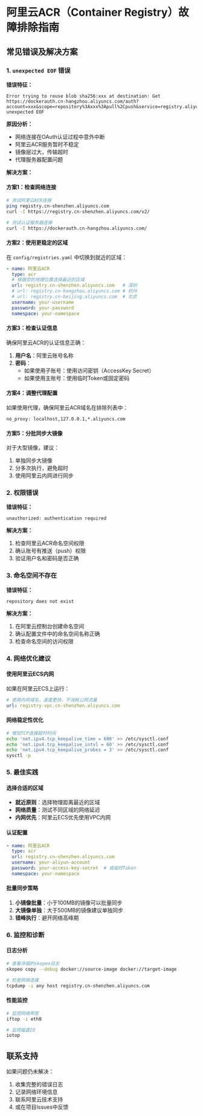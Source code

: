 # 阿里云ACR（Container Registry）故障排除指南

## 常见错误及解决方案

### 1. `unexpected EOF` 错误

**错误特征：**
```
Error trying to reuse blob sha256:xxx at destination: Get https://dockerauth.cn-hangzhou.aliyuncs.com/auth?account=xxx&scope=repository%3Axxx%3Apull%2Cpush&service=registry.aliyuncs.com%3Axxx: unexpected EOF
```

**原因分析：**
- 网络连接在OAuth认证过程中意外中断
- 阿里云ACR服务暂时不稳定
- 镜像层过大，传输超时
- 代理服务器配置问题

**解决方案：**

#### 方案1：检查网络连接
```bash
# 测试阿里云ACR连接
ping registry.cn-shenzhen.aliyuncs.com
curl -I https://registry.cn-shenzhen.aliyuncs.com/v2/

# 测试认证服务器连接
curl -I https://dockerauth.cn-hangzhou.aliyuncs.com/
```

#### 方案2：使用更稳定的区域
在 `config/registries.yaml` 中切换到就近的区域：
```yaml
- name: 阿里云ACR
  type: acr
  # 根据您的地理位置选择最近的区域
  url: registry.cn-shenzhen.aliyuncs.com   # 深圳
  # url: registry.cn-hangzhou.aliyuncs.com # 杭州  
  # url: registry.cn-beijing.aliyuncs.com  # 北京
  username: your-username
  password: your-password
  namespace: your-namespace
```

#### 方案3：检查认证信息
确保阿里云ACR的认证信息正确：
1. **用户名**：阿里云账号名称
2. **密码**：
   - 如果使用子账号：使用访问密钥（AccessKey Secret）
   - 如果使用主账号：使用临时Token或固定密码

#### 方案4：调整代理配置
如果使用代理，确保阿里云ACR域名在排除列表中：
```
no_proxy: localhost,127.0.0.1,*.aliyuncs.com
```

#### 方案5：分批同步大镜像
对于大型镜像，建议：
1. 单独同步大镜像
2. 分多次执行，避免超时
3. 使用阿里云内网进行同步

### 2. 权限错误

**错误特征：**
```
unauthorized: authentication required
```

**解决方案：**
1. 检查阿里云ACR命名空间权限
2. 确认账号有推送（push）权限
3. 验证用户名和密码是否正确

### 3. 命名空间不存在

**错误特征：**
```
repository does not exist
```

**解决方案：**
1. 在阿里云控制台创建命名空间
2. 确认配置文件中的命名空间名称正确
3. 检查命名空间的访问权限

### 4. 网络优化建议

#### 使用阿里云ECS内网
如果在阿里云ECS上运行：
```yaml
# 使用内网域名，速度更快，不消耗公网流量
url: registry-vpc.cn-shenzhen.aliyuncs.com
```

#### 网络稳定性优化
```bash
# 增加TCP连接超时时间
echo 'net.ipv4.tcp_keepalive_time = 600' >> /etc/sysctl.conf
echo 'net.ipv4.tcp_keepalive_intvl = 60' >> /etc/sysctl.conf
echo 'net.ipv4.tcp_keepalive_probes = 3' >> /etc/sysctl.conf
sysctl -p
```

### 5. 最佳实践

#### 选择合适的区域
- **就近原则**：选择物理距离最近的区域
- **网络质量**：测试不同区域的网络延迟
- **内网优先**：阿里云ECS优先使用VPC内网

#### 认证配置
```yaml
- name: 阿里云ACR
  type: acr
  url: registry.cn-shenzhen.aliyuncs.com
  username: your-aliyun-account
  password: your-access-key-secret  # 或临时Token
  namespace: your-namespace
```

#### 批量同步策略
1. **小镜像批量**：小于100MB的镜像可以批量同步
2. **大镜像单独**：大于500MB的镜像建议单独同步
3. **错峰执行**：避开网络高峰期

### 6. 监控和诊断

#### 日志分析
```bash
# 查看详细的skopeo日志
skopeo copy --debug docker://source-image docker://target-image

# 检查网络连接
tcpdump -i any host registry.cn-shenzhen.aliyuncs.com
```

#### 性能监控
```bash
# 监控网络带宽
iftop -i eth0

# 监控磁盘IO
iotop
```

## 联系支持

如果问题仍未解决：
1. 收集完整的错误日志
2. 记录网络环境信息
3. 联系阿里云技术支持
4. 或在项目Issues中反馈 